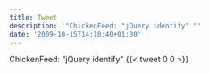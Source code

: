 ```yaml
---
title: Tweet
description: '"ChickenFeed: "jQuery identify" "'
date: '2009-10-15T14:10:40+01:00'
---
```

ChickenFeed: "jQuery identify" 
      {{< tweet 0 0 >}}
    
